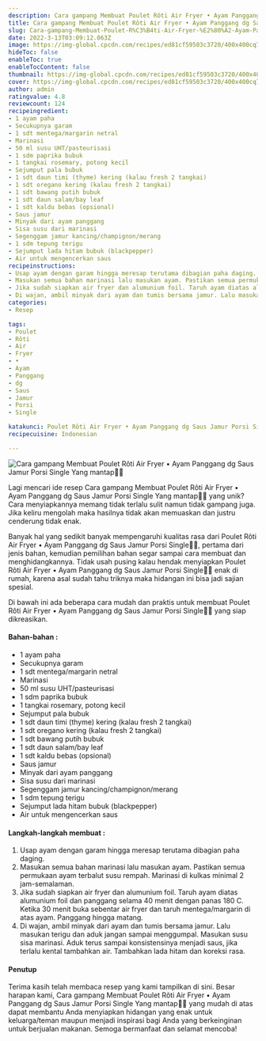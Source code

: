 ```yaml
---
description: Cara gampang Membuat Poulet Rôti Air Fryer • Ayam Panggang dg Saus Jamur Porsi Single Yang mantap"
title: Cara gampang Membuat Poulet Rôti Air Fryer • Ayam Panggang dg Saus Jamur Porsi Single Yang mantap
slug: Cara-gampang-Membuat-Poulet-R%C3%B4ti-Air-Fryer-%E2%80%A2-Ayam-Panggang-dg-Saus-Jamur-Porsi-Single-Yang-mantap
date: 2022-3-13T03:09:12.063Z
image: https://img-global.cpcdn.com/recipes/ed81cf59503c3720/400x400cq70/photo.jpg
hideToc: false
enableToc: true
enableTocContent: false
thumbnail: https://img-global.cpcdn.com/recipes/ed81cf59503c3720/400x400cq70/photo.jpg
cover: https://img-global.cpcdn.com/recipes/ed81cf59503c3720/400x400cq70/photo.jpg
author: admin
ratingvalue: 4.8
reviewcount: 124
recipeingredient:
- 1 ayam paha
- Secukupnya garam
- 1 sdt mentega/margarin netral
- Marinasi
- 50 ml susu UHT/pasteurisasi
- 1 sdm paprika bubuk
- 1 tangkai rosemary, potong kecil
- Sejumput pala bubuk
- 1 sdt daun timi (thyme) kering (kalau fresh 2 tangkai)
- 1 sdt oregano kering (kalau fresh 2 tangkai)
- 1 sdt bawang putih bubuk
- 1 sdt daun salam/bay leaf
- 1 sdt kaldu bebas (opsional)
- Saus jamur
- Minyak dari ayam panggang
- Sisa susu dari marinasi
- Segenggam jamur kancing/champignon/merang
- 1 sdm tepung terigu
- Sejumput lada hitam bubuk (blackpepper)
- Air untuk mengencerkan saus
recipeinstructions:
- Usap ayam dengan garam hingga meresap terutama dibagian paha daging.
- Masukan semua bahan marinasi lalu masukan ayam. Pastikan semua permukaan ayam terbalut susu rempah. Marinasi di kulkas minimal 2 jam-semalaman.
- Jika sudah siapkan air fryer dan alumunium foil. Taruh ayam diatas alumunium foil dan panggang selama 40 menit dengan panas 180 C. Ketika 30 menit buka sebentar air fryer dan taruh mentega/margarin di atas ayam. Panggang hingga matang.
- Di wajan, ambil minyak dari ayam dan tumis bersama jamur. Lalu masukan terigu dan aduk jangan sampai menggumpal. Masukan susu sisa marinasi. Aduk terus sampai konsistensinya menjadi saus, jika terlalu kental tambahkan air. Tambahkan lada hitam dan koreksi rasa.
categories:
- Resep

tags:
- Poulet
- Rôti
- Air
- Fryer
- •
- Ayam
- Panggang
- dg
- Saus
- Jamur
- Porsi
- Single

katakunci: Poulet Rôti Air Fryer • Ayam Panggang dg Saus Jamur Porsi Single
recipecuisine: Indonesian

---
```


![Cara gampang Membuat Poulet Rôti Air Fryer • Ayam Panggang dg Saus Jamur Porsi Single Yang mantap👩‍🍳](https://img-global.cpcdn.com/recipes/ed81cf59503c3720/400x400cq70/photo.jpg)

Lagi mencari ide resep Cara gampang Membuat Poulet Rôti Air Fryer • Ayam Panggang dg Saus Jamur Porsi Single Yang mantap👩‍🍳 yang unik? Cara menyiapkannya memang tidak terlalu sulit namun tidak gampang juga. Jika keliru mengolah maka hasilnya tidak akan memuaskan dan justru cenderung tidak enak.

Banyak hal yang sedikit banyak mempengaruhi kualitas rasa dari Poulet Rôti Air Fryer • Ayam Panggang dg Saus Jamur Porsi Single👩‍🍳, pertama dari jenis bahan, kemudian pemilihan bahan segar sampai cara membuat dan menghidangkannya. Tidak usah pusing kalau hendak menyiapkan Poulet Rôti Air Fryer • Ayam Panggang dg Saus Jamur Porsi Single👩‍🍳 enak di rumah, karena asal sudah tahu triknya maka hidangan ini bisa jadi sajian spesial.

Di bawah ini ada beberapa cara mudah dan praktis untuk membuat Poulet Rôti Air Fryer • Ayam Panggang dg Saus Jamur Porsi Single👩‍🍳 yang siap dikreasikan.

<!--inarticleads1-->

#### Bahan-bahan :

- 1 ayam paha
- Secukupnya garam
- 1 sdt mentega/margarin netral
- Marinasi
- 50 ml susu UHT/pasteurisasi
- 1 sdm paprika bubuk
- 1 tangkai rosemary, potong kecil
- Sejumput pala bubuk
- 1 sdt daun timi (thyme) kering (kalau fresh 2 tangkai)
- 1 sdt oregano kering (kalau fresh 2 tangkai)
- 1 sdt bawang putih bubuk
- 1 sdt daun salam/bay leaf
- 1 sdt kaldu bebas (opsional)
- Saus jamur
- Minyak dari ayam panggang
- Sisa susu dari marinasi
- Segenggam jamur kancing/champignon/merang
- 1 sdm tepung terigu
- Sejumput lada hitam bubuk (blackpepper)
- Air untuk mengencerkan saus

<!--inarticleads2-->

#### Langkah-langkah membuat :

1. Usap ayam dengan garam hingga meresap terutama dibagian paha daging.
1. Masukan semua bahan marinasi lalu masukan ayam. Pastikan semua permukaan ayam terbalut susu rempah. Marinasi di kulkas minimal 2 jam-semalaman.
1. Jika sudah siapkan air fryer dan alumunium foil. Taruh ayam diatas alumunium foil dan panggang selama 40 menit dengan panas 180 C. Ketika 30 menit buka sebentar air fryer dan taruh mentega/margarin di atas ayam. Panggang hingga matang.
1. Di wajan, ambil minyak dari ayam dan tumis bersama jamur. Lalu masukan terigu dan aduk jangan sampai menggumpal. Masukan susu sisa marinasi. Aduk terus sampai konsistensinya menjadi saus, jika terlalu kental tambahkan air. Tambahkan lada hitam dan koreksi rasa.

#### Penutup

Terima kasih telah membaca resep yang kami tampilkan di sini. Besar harapan kami, Cara gampang Membuat Poulet Rôti Air Fryer • Ayam Panggang dg Saus Jamur Porsi Single Yang mantap👩‍🍳 yang mudah di atas dapat membantu Anda menyiapkan hidangan yang enak untuk keluarga/teman maupun menjadi inspirasi bagi Anda yang berkeinginan untuk berjualan makanan. Semoga bermanfaat dan selamat mencoba!